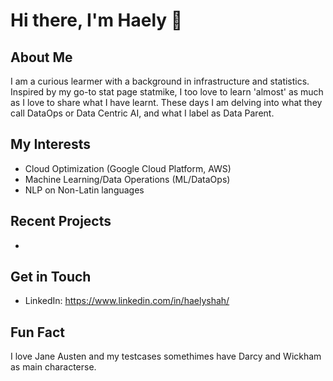 # Hi there, I'm Haely 👋

## About Me
I am a curious learmer with a background in infrastructure and statistics. Inspired by my go-to stat page statmike, I too love to learn 'almost' as much as I love to share what I have learnt. These days I am delving into what they call DataOps or Data Centric AI,  and what I label as Data Parent.


## My Interests
- Cloud Optimization (Google Cloud Platform, AWS)
- Machine Learning/Data Operations (ML/DataOps)
- NLP on Non-Latin languages
  
## Recent Projects
- 

## Get in Touch
- LinkedIn: https://www.linkedin.com/in/haelyshah/

## Fun Fact
I love Jane Austen and my testcases somethimes have Darcy and Wickham as main characterse.  
